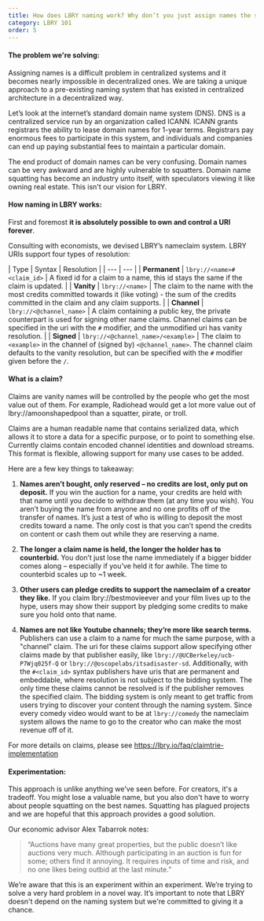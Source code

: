```yaml
---
title: How does LBRY naming work? Why don’t you just assign names the same way as internet domains?
category: LBRY 101
order: 5
---
```


#### The problem we're solving:

Assigning names is a difficult problem in centralized systems and it becomes nearly impossible in decentralized ones. We are taking a unique approach to a pre-existing naming system that has existed in centralized architecture in a decentralized way.

Let’s look at the internet’s standard domain name system (DNS). DNS is a centralized service run by an organization called ICANN. ICANN grants registrars the ability to lease domain names for 1-year terms. Registrars pay enormous fees to participate in this system, and individuals and companies can end up paying substantial fees to maintain a particular domain.

The end product of domain names can be very confusing. Domain names can be very awkward and are highly vulnerable to squatters. Domain name squatting has become an industry unto itself, with speculators viewing it like owning real estate.  This isn't our vision for LBRY.

#### How naming in LBRY works:

First and foremost
**it is absolutely possible to own and control a URI forever**.

Consulting with economists, we devised LBRY’s nameclaim system. LBRY URIs support four types of resolution:

| Type | Syntax | Resolution |
| --- | --- |
| **Permanent** | `lbry://<name>#<claim_id>` | A fixed id for a claim to a name, this id stays the same if the claim is updated. |
| **Vanity** | `lbry://<name>` | The claim to the name with the most credits committed towards it (like voting) - the sum of the credits committed in the claim and any claim supports. |
| **Channel** | `lbry://<@channel_name>` | A claim containing a public key, the private counterpart is used for signing other name claims. Channel claims can be specified in the uri with the `#` modifier, and the unmodified uri has vanity resolution. |
| **Signed** | `lbry://<@channel_name>/<example>` | The claim to `<example>` in the channel of (signed by) `<@channel_name>`. The channel claim defaults to the vanity resolution, but can be specified with the `#` modifier given before the `/`.

#### What is a claim?</br>

Claims are vanity names will be controlled by the people who get the most value out of them. For example, Radiohead would get a lot more value out of lbry://amoonshapedpool than a squatter, pirate, or troll.

Claims are a human readable name that contains serialized data, which allows it to store a data for a specific purpose, or to point to something else.  Currently claims contain encoded channel identities and download streams.  This format is flexible, allowing support for many use cases to be added.

Here are a few key things to takeaway:

1. **Names aren’t bought, only reserved – no credits are lost, only put on deposit.** If you win the auction for a name, your credits are held with that name until you decide to withdraw them (at any time you wish). You aren’t buying the name from anyone and no one profits off of the transfer of names. It’s just a test of who is willing to deposit the most credits toward a name. The only cost is that you can’t spend the credits on content or cash them out while they are reserving a name.

2. **The longer a claim name is held, the longer the holder has to counterbid.** You don’t just lose the name immediately if a bigger bidder comes along – especially if you’ve held it for awhile. The time to counterbid scales up to ~1 week.

3. **Other users can pledge credits to support the nameclaim of a creator they like.** If you claim lbry://bestmovieever and your film lives up to the hype, users may show their support by pledging some credits to make sure you hold onto that name.

4. **Names are not like Youtube channels; they’re more like search terms.** Publishers can use a claim to a name for much the same purpose, with a "channel" claim. The uri for these claims support allow specifying other claims made by that publisher easily, like `lbry://@UCBerkeley/ucb-P7Wjq025f-Q` or `lbry://@oscopelabs/itsadisaster-sd`. Additionally, with the `#<claim_id>` syntax publishers have uris that are permanent and embeddable, where resolution is not subject to the bidding system. The only time these claims cannot be resolved is if the publisher removes the specified claim. The bidding system is only meant to get traffic from users trying to discover your content through the naming system. Since every comedy video would want to be at `lbry://comedy` the nameclaim system allows the name to go to the creator who can make the most revenue off of it.

For more details on claims, please see https://lbry.io/faq/claimtrie-implementation

#### Experimentation:

This approach is unlike anything we've seen before. For creators, it's a tradeoff. You might lose a valuable name, but you also don't have to worry about people squatting on the best names. Squatting has plagued projects and we are hopeful that this approach provides a good solution.

Our economic advisor Alex Tabarrok notes:

>“Auctions have many great properties, but the public doesn’t like auctions very much. Although participating in an auction is fun for some; others find it annoying. It requires inputs of time and risk, and no one likes being outbid at the last minute.”

We’re aware that this is an experiment within an experiment. We’re trying to solve a very hard problem in a novel way. It’s important to note that LBRY doesn't depend on the naming system but we're committed to giving it a chance.
